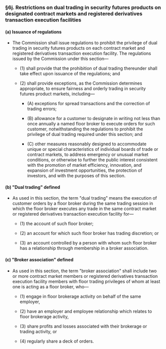 ### §6j. Restrictions on dual trading in security futures products on designated contract markets and registered derivatives transaction execution facilities
#### (a) Issuance of regulations
* The Commission shall issue regulations to prohibit the privilege of dual trading in security futures products on each contract market and registered derivatives transaction execution facility. The regulations issued by the Commission under this section—

  * (1) shall provide that the prohibition of dual trading thereunder shall take effect upon issuance of the regulations; and

  * (2) shall provide exceptions, as the Commission determines appropriate, to ensure fairness and orderly trading in security futures product markets, including—

    * (A) exceptions for spread transactions and the correction of trading errors;

    * (B) allowance for a customer to designate in writing not less than once annually a named floor broker to execute orders for such customer, notwithstanding the regulations to prohibit the privilege of dual trading required under this section; and

    * (C) other measures reasonably designed to accommodate unique or special characteristics of individual boards of trade or contract markets, to address emergency or unusual market conditions, or otherwise to further the public interest consistent with the promotion of market efficiency, innovation, and expansion of investment opportunities, the protection of investors, and with the purposes of this section.

#### (b) "Dual trading" defined
* As used in this section, the term "dual trading" means the execution of customer orders by a floor broker during the same trading session in which the floor broker executes any trade in the same contract market or registered derivatives transaction execution facility for—

  * (1) the account of such floor broker;

  * (2) an account for which such floor broker has trading discretion; or

  * (3) an account controlled by a person with whom such floor broker has a relationship through membership in a broker association.

#### (c) "Broker association" defined
* As used in this section, the term "broker association" shall include two or more contract market members or registered derivatives transaction execution facility members with floor trading privileges of whom at least one is acting as a floor broker, who—

  * (1) engage in floor brokerage activity on behalf of the same employer,

  * (2) have an employer and employee relationship which relates to floor brokerage activity,

  * (3) share profits and losses associated with their brokerage or trading activity, or

  * (4) regularly share a deck of orders.